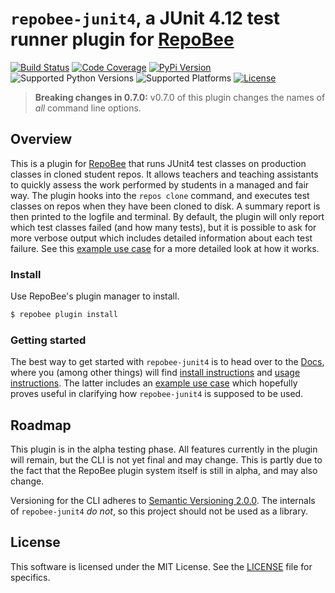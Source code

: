 # `repobee-junit4`, a JUnit 4.12 test runner plugin for [RepoBee](https://github.com/repobee/repobee)

[![Build Status](https://travis-ci.com/repobee/repobee-junit4.svg?branch=master)](https://travis-ci.com/repobee/repobee-junit4)
[![Code Coverage](https://codecov.io/gh/repobee/repobee-junit4/branch/master/graph/badge.svg)](https://codecov.io/gh/repobee/repobee-junit4)
[![PyPi Version](https://badge.fury.io/py/repobee-junit4.svg)](https://badge.fury.io/py/repobee-junit4)
![Supported Python Versions](https://img.shields.io/badge/python-3.6%2C%203.7%2C%203.8-blue.svg)
![Supported Platforms](https://img.shields.io/badge/platforms-Linux%2C%20macOS-blue.svg)
[![License](https://img.shields.io/badge/license-MIT-blue.svg)](LICENSE)

> **Breaking changes in 0.7.0:** v0.7.0 of this plugin changes the names of
> _all_ command line options.

## Overview
This is a plugin for [RepoBee](https://github.com/repobee/repobee) that runs
JUnit4 test classes on production classes in cloned student repos. It allows
teachers and teaching assistants to quickly assess the work performed by
students in a managed and fair way. The plugin hooks into the `repos clone`
command, and executes test classes on repos when they have been cloned to disk.
A summary report is then printed to the logfile and terminal. By default, the
plugin will only report which test classes failed (and how many tests), but it
is possible to ask for more verbose output which includes detailed information
about each test failure. See this [example use
case](https://repobee-junit4.readthedocs.io/en/latest/usage.html#example-use-case)
for a more detailed look at how it works.

### Install
Use RepoBee's plugin manager to install.

```bash
$ repobee plugin install
```

### Getting started
The best way to get started with `repobee-junit4` is to head over to the
[Docs](https://repobee-junit4.readthedocs.io), where you (among
other things) will find
[install instructions](https://repobee-junit4.readthedocs.io/en/latest/install.html)
and [usage instructions](https://repobee-junit4.readthedocs.io/en/latest/usage.html).
The latter includes an
[example use case](https://repobee-junit4.readthedocs.io/en/latest/usage.html#example-use-case)
which hopefully proves useful in clarifying how `repobee-junit4` is supposed to
be used.

## Roadmap
This plugin is in the alpha testing phase. All features currently in the plugin
will remain, but the CLI is not yet final and may change. This is partly due to
the fact that the RepoBee plugin system itself is still in alpha, and may also
change.

Versioning for the CLI adheres to
[Semantic Versioning 2.0.0](https://semver.org/spec/v2.0.0.html). The internals
of `repobee-junit4` _do not_, so this project should not be used as a library.

## License
This software is licensed under the MIT License. See the [LICENSE](LICENSE)
file for specifics.

